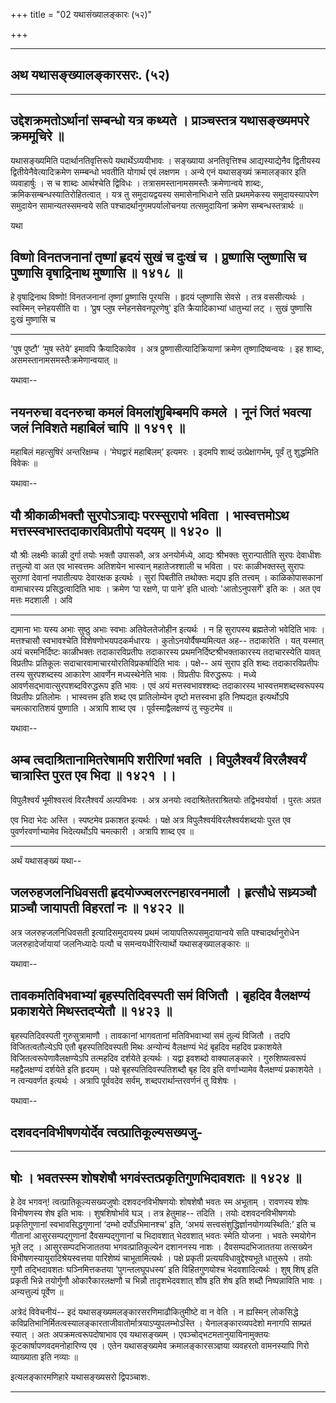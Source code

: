 +++
title = "02 यथासंख्यालङ्कारः (५२)"

+++


------------------------------------------------------------------------

## अथ यथासङ्ख्यालङ्कारसरः. (५२)

------------------------------------------------------------------------



## उद्देशक्रमतोऽर्थानां सम्बन्धो यत्र कथ्यते । प्राञ्चस्तत्र यथासङ्ख्यमपरे क्रममूचिरे ॥

यथासङ्ख्यमिति पदार्थानतिवृत्तिरूपे यथार्थेऽव्ययीभावः । सङ्ख्याया
अनतिवृत्तिश्च आद्यस्याद्येनैव द्वितीयस्य द्वितीयेनैवेत्यादिक्रमेण
सम्म्बन्धो भवतीति योगार्थ एवं लक्षणम । अन्ये एनं यथासङ्ख्यं क्रमालङ्कार
इति व्यवाहार्षुः । स च शाब्दः आर्थश्चेति द्विविधः ।
तत्रासमस्तानामसमस्तैः क्रमेणान्वये शाब्दः,
क्रमिकसम्बन्धस्यातिरोहितत्वात् । यत्र तु समुदायद्वयस्य समासेनाभिधाने सति
प्रथममेकस्य समुदायस्यापरेण समुदायेन सामान्यतस्समन्वये सति
पश्चादर्थानुगमपर्यालोचनया तत्समुदायिनां क्रमेण सम्बन्धस्तत्रार्थः ॥

यथा



## विष्णो विनतजनानां तृष्णां हृदयं सुखं च दुःखं च । प्रुष्णासि प्लुष्णासि च पुष्णासि वृषाद्रिनाथ मुष्णासि ॥ १४१८ ॥

हे वृषाद्रिनाथ विष्णो! विनतजनानां तृष्णां प्रुष्णासि पूरयसि । हृदयं
प्लुष्णासि सेवसे । तत्र वससीत्यर्थः । स्वस्मिन् स्नेहयसीति वा । ‘प्रुष
प्लुष स्नेहनसेवनपूरणेषु' इति क्रैयादिकाभ्यां धातुभ्यां लट् । सुखं
पुष्णासि दुःखं मुष्णासि च

------------------------------------------------------------------------

'पुष पुष्टौ’ ‘मुष स्तेये’ इमावपि क्रैयादिकावेव । अत्र
प्रुष्णासीत्यादिक्रियाणां क्रमेण तृष्णादिष्वन्वयः । इह शाब्दः,
असमस्तानामसमस्तैःक्रमेणान्वयात् ॥

यथावा--



## नयनरुचा वदनरुचा कमलं विमलांशुबिम्बमपि कमले । नूनं जितं भवत्या जलं निविशते महाबिलं चापि ॥ १४१९ ॥

महाबिलं महत्सुषिरं अन्तरिक्षम्च । ‘मेघद्वारं महाबिलम्’ इत्यमरः । इदमपि
शाब्दं उत्प्रेक्षागर्भम्, पूर्वं तु शुद्धमिति विवेकः ॥

यथावा--



## यौ श्रीकाळीभक्तौ सुरपोऽत्राद्यः परस्सुरापो भविता । भास्वत्तमोऽथ मत्तस्स्वभास्तदाकारविप्रतीपो यदयम् ॥ १४२० ॥

यौ श्रीः लक्ष्मीः काळी दुर्गा तयोः भक्तौ उपासकौ, अत्र अनयोर्मध्ये,
आद्यः श्रीभक्तः सुरान्पातीति सुरपः देवाधीशः तत्तुल्यो वा अत एव
भास्वत्तमः अतिशयेन भास्वान् महातेजश्शाली च भविता । परः काळीभक्तस्तु
सुरापः सुराणां देवानां नपातीत्यपः देवारक्षक इत्यर्थः । सुरां पिबतीति
तथोक्तः मद्यप इति तत्त्वम् । काळिकोपासकानां वामाचारस्य प्रसिद्धत्वादिति
भावः । क्रमेण ‘पा रक्षणे, पा पाने’ इति धात्वोः 'आतोऽनुपसर्गे' इति कः ।
अत एव मत्तः मदशाली । अवि

------------------------------------------------------------------------

द्यमाना भाः यस्य अभाः सुष्ठु अभाः स्वभाः अतिवेलतेजोहीन इत्यर्थः । न हि
सुरापस्य ब्रह्मतेजो भवेदिति भावः । मत्तश्चासौ स्वभावश्चेति
विशेषणोभयपदकर्मधारयः । कुतोऽनयोर्वैषम्यमित्यत अह-- तदाकारेति । यत्
यस्मात् अयं चरमनिर्दिष्टः काळीभक्तः तदाकारविप्रतीपः तदाकारस्य
प्रथमनिर्दिष्टश्रीभक्ताकारस्य तदाचारस्येति यावत् विप्रतीपः प्रतिकूलः
सदाचारवामाचारयोरतिविप्रकर्षादिति भावः । पक्षे-- अयं सुराप इति शब्दः
तदाकारविप्रतीपः तस्य सुरपशब्दस्य आकारेण आवर्णेन मध्यस्थेनेति भावः ।
विप्रतीपः विरुद्धरूपः । मध्ये आवर्णसद्भावात्सुरपशब्दविरुद्धरूप इति भावः
। एवं अयं मत्तस्वभावश्शब्दः तदाकारस्य भास्वत्तमशब्दस्वरूपस्य विप्रतीपः
प्रतिलोमः । भास्वत्तम इति शब्द एव प्रातिलोम्येन दृष्टो मत्तस्वभा इति
निष्पद्यत इत्यर्थोऽपि चमत्कारातिशयं पुष्णाति । अत्रापि शाब्द एव ।
पूर्वस्माद्वैलक्षण्यं तु स्फुटमेव ॥

यथावा--



## अम्ब त्वदाश्रितानामितरेषामपि शरीरिणां भवति । विपुलैश्वर्यं विरलैश्वर्यं चात्रास्ति पुरत एव भिदा ॥ १४२१ ।।

विपुलैश्वर्यं भूमीश्वरत्वं विरलैश्वर्यं अल्पविभवः । अत्र अनयोः
त्वदाश्रितेतराश्रितयोः तद्विभवयोर्वा । पुरतः अग्रत

एव भिदा भेदः अस्ति । स्पष्टमेव प्रकाशत इत्यर्थः । पक्षे अत्र
विपुलैश्वर्यविरलैश्वर्यशब्दयोः पुरत एव पुवर्णरवर्णाभ्यामेव
भिदेत्यर्थोऽपि चमत्कारी । अत्रापि शाब्द एव ॥

------------------------------------------------------------------------

अर्थं यथासङ्ख्यं यथा--



## जलरुहजलनिधिवसती हृदयोज्ज्वलरत्नहारवनमालौ । हृत्सौधे सध्र्यञ्चौ प्राञ्चौ जायापती विहरतां नः ॥ १४२२ ॥

अत्र जलरुहजलनिधिवसती इत्यादिसमुदायस्य प्रथमं जायापतिरूपसमुदायान्वये सति
पश्चादर्थानुरोधेन जलरुहादेर्जायायां जलनिध्यादेः पत्यौ च
समन्वयधीरित्यार्थो यथासङ्ख्यालङ्कारः ॥

यथावा--



## तावकमतिविभवाभ्यां बृहस्पतिदिवस्पती समं विजितौ । बृहदिव वैलक्षण्यं प्रकाशयेते मिथस्तदप्येतौ ॥ १४२३ ॥

बृहस्पतिदिवस्पती गुरुसुत्रामाणौ । तावकानां भागवतानां मतिविभवाभ्यां समं
तुल्यं विजितौ । तदपि विजितत्वतौल्येऽपि एतौ बृहस्पतिदिवस्पती मिथः
अन्योन्यं वैलक्षण्यं भेदं बृहदिव महदिव प्रकाशयेते
विजितत्वरूपेणावैलक्षण्येऽपि तत्महदिव दर्शयेते इत्यर्थः । यद्वा इवशब्दो
वाक्यालङ्कारे । गुरुशिष्यत्वरूपं महद्वैलक्षण्यं दर्शयेते इति हृदयम् ।
पक्षे बृहस्पतिदिवस्पतिशब्दौ बृह दिव इति वर्णाभ्यामेव वैलक्षण्यं
प्रकाशयेते । न त्वन्यवर्णत इत्यर्थः । अत्रापि पूर्ववदेव सर्वम्,
शब्दपरार्थान्तरवर्णनं तु विशेषः ।

यथावा--



## दशवदनविभीषणयोर्देव त्वत्प्रातिकूल्यसख्यजु-

------------------------------------------------------------------------

## षोः । भवतस्स्म शोषशेषौ भगवंस्तत्प्रकृतिगुणभिदावशतः ॥ १४२४ ॥

हे देव भगवन्! त्वत्प्रातिकूल्यसख्यजुषोः दशवदनविभीषणयोः शोषशेषौ भवतः
स्म अभूताम् । रावणस्य शोषः विभीषणस्य शेष इति भावः । शुषशिषोर्भावे घञ् ।
तत्र हेतुमाह-- तदिति । तयोः दशवदनविभीषणयोः प्रकृतिगुणानां
स्वभावसिद्धगुणानां ‘दम्भो दर्पोऽभिमानश्च' इति, ‘अभयं
सत्त्वसंशुद्धिर्ज्ञानयोगव्यस्थिति:’ इति च गीतानां आसुरसम्पद्गुणानां
दैवसम्पद्गुणानां च भिदावशात् भेदवशात् भवतः स्मेति योजना । भवतेः स्मयोगेन
भूते लट् । आसुरसम्पदभिजाततया भगवत्प्रातिकूल्येन दशाननस्य नाशः ।
दैवसम्पदभिजाततया तत्सख्येन विभीषणस्यायुरादिश्रेयस्वत्तया पारिशेष्यं
चाभूतामित्यर्थः । पक्षे प्रकृती प्रत्ययविधावुद्देश्यभूते धातुरूपे । तयोः
गुणौ तद्भिदावशतः घञ्निमित्तकतया ‘पुगन्तलघूपधस्य’ इति विहितगुणयोश्च
भेदवशादित्यर्थः । शुष् शिष् इति प्रकृती भिन्ने तयोर्गुणौ ओकारैकारलक्षणौ
च भिन्नौ तादृशभेदवशात् शौष इति शेष इति शब्दौ निष्पन्नाविति भावः ।
अन्यत्तुल्यं पूर्वेण ॥

अत्रेदं विवेचनीयं-- इदं यथासङ्ख्यमलङ्कारसरणिमाढौकितुमीष्टे वा न वेति । न
ह्यस्मिन् लोकसिद्धे
कविप्रतिभानिर्मितत्वस्यालङ्कारताजीवातोर्मात्रयाऽप्युपलम्भोऽस्ति ।
येनालङ्कारव्यपदेशो मनागपि साम्प्रतं स्यात् । अतः अपक्रमत्वरूपदोषाभाव एव
यथासङ्ख्यम् । एवञ्चोद्भटमतानुयायिनामुक्तयः कूटकार्षापणवदमनोहारिण्य एव ।
एतेन यथासङ्ख्यमेव क्रमालङ्कारसञ्ज्ञया व्यवहरतो वामनस्यापि गिरो व्याख्याता
इति नव्याः ॥

इत्यलङ्कारमणिहारे यथासङ्ख्यसरो द्विपञ्चाशः.

------------------------------------------------------------------------

